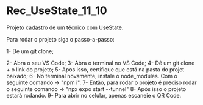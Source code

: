 # Rec_UseState_11_10
Projeto cadastro de um técnico com UseState.

Para rodar o projeto siga o passo-a-passo:

1- De um git clone;

2- Abra o seu VS Code;
3- Abra o terminal no VS Code;
4- Dê um git clone + o link do projeto;
5- Apos isso, certifique que está na pasta do projet baixado;
6- No terminal novamente, instale o node_modules. Com o seguinte comando -> "npm i".
7- Então, para rodar o projeto é preciso rodar o seguinte comando -> "npx expo start --tunnel"
8- Após isso o projeto estará rodando. 
9- Para abrir no celular, apenas escaneie o QR Code.
